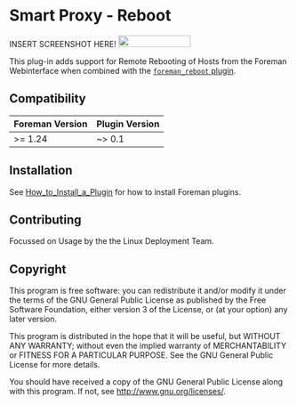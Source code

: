 # Smart Proxy - Reboot

INSERT SCREENSHOT HERE!
[<img src="https://opensourcelogos.aws.dmtech.cloud/dmTECH_opensource_logo%401x.svg" height="21" width="130">](https://dmtech.de/)

This plug-in adds support for Remote Rebooting of Hosts from the Foreman Webinterface when combined with the [`foreman_reboot` plugin](https://github.com/PhilippvK/foreman_reboot).

## Compatibility

| Foreman Version | Plugin Version |
| --------------- | -------------- |
| >= 1.24         | ~> 0.1         |

## Installation

See [How_to_Install_a_Plugin](http://projects.theforeman.org/projects/foreman/wiki/How_to_Install_a_Plugin)
for how to install Foreman plugins.

## Contributing

Focussed on Usage by the the Linux Deployment Team.

## Copyright

This program is free software: you can redistribute it and/or modify
it under the terms of the GNU General Public License as published by
the Free Software Foundation, either version 3 of the License, or
(at your option) any later version.

This program is distributed in the hope that it will be useful,
but WITHOUT ANY WARRANTY; without even the implied warranty of
MERCHANTABILITY or FITNESS FOR A PARTICULAR PURPOSE.  See the
GNU General Public License for more details.

You should have received a copy of the GNU General Public License
along with this program.  If not, see <http://www.gnu.org/licenses/>.
